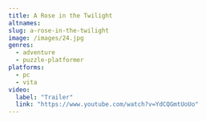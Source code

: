 ```yaml
---
title: A Rose in the Twilight
altnames:
slug: a-rose-in-the-twilight
image: /images/24.jpg
genres:
  - adventure
  - puzzle-platformer
platforms:
  - pc
  - vita
video:
  label: "Trailer"
  link: "https://www.youtube.com/watch?v=YdCQGmtUoUo"
---
```


